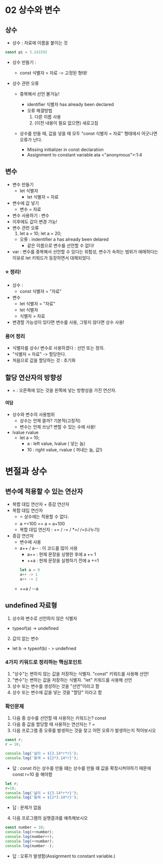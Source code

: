 # 02 상수와 변수
## 상수
- 상수 : 자료에 이름을 붙이는 것
````javascript
const pi = 3.141592
````
- 상수 만들기 : 
  - const 식별자 = 자료 -> 고정된 형태!

- 상수 관련 오류
  - 중복해서 선언 불가능!
    - identifier 식별자 has already been declared
     - 오류 해결방법
        1. 다른 이름 사용
        2. (이전 내용이 필요 없으면) 새로고침

  - 상수를 만들 때, 값을 넣을 때 모두 "const 식별자 = 자료" 형태에서 어긋나면 오류가 난다.
    - Missing initializer in const declaration
    - Assignment to constant variable ata <"anonymous">:1:4

## 변수
- 변수 만들기   
  - let 식별자 
    - let 식별자 = 자료
- 변수에 값 넣기
  - 변수 = 자료
- 변수 사용하기 : 변수
- 이후에도 값이 변경 가능!
- 변수 관련 오류
  1. let a = 10;
    let a = 20;
    - 오류 : indentifier a has already been delared
      - 같은 이름으로 변수를 선언할 수 없다!
- var : 변수를 중복해서 선언할 수 있다는 위험성, 변수가 속하는 범위가 애매하다는 이유로 let 키워드가 등장하면서 대체되었다.
### ⭐️ 정리!
- 상수 : 
  - const 식별자 = "자료"
- 변수 
  - let 식별자 = "자료"
  - let 식별자
  - 식별자 = 자료
- 변경할 가능성이 있다면 변수를 사용, 그렇지 않다면 상수 사용!
### 용어 정리
- 식별자를 상수/ 변수로 사용하겠다 : 선언 또는 정의.
- "식별자 = 자료" -> 할당한다.
- 처음으로 값을 할당하는 것 : 초기화

## 할당 연산자의 방향성
- = : 오른쪽에 있는 것을 왼쪽에 넣는 방향성을 가진 연산자.

#### 여담
- 상수와 변수의 사용범위
  - 상수는 언제 쓸까? 기본적(고정적)
  - 변수는 언제 쓰낭? 변할 수 있는 수에 사용!
- lvalue rvalue
  - let a = 10;
    - a : left value, lvalue ( 넣는 놈)
    - 10 : right value, rvalue ( 꺼내는 놈, 값!)

# 변절과 상수
## 변수에 적용할 수 있는 연산자
- 복합 대입 연산자 + 증감 연산자
- 복합 대입 연산자
  - ⭐️ 상수에는 적용할 수 없다.
  - a +=100 == a = a+100
  - 복합 대입 연산자 : += / -= / *=/ /=(나누기)
- 증감 연산자
  - 변수에 사용
  - a++ / a-- : 이 코드를 많이 사용
    - a++ : 현재 문장을 싱행한 후에 a += 1
    - ++a : 현재 문장을 실행하기 전에  a +=1
    ``` javascript
    let a = 0
    a++ -> 1
    a++ -> 2
    ```
  - ++a / --a
## undefined 자료형
1. 상수와 변수로 선언하지 않은 식별자
  - typeof(a) -> undefined 
2. 값이 없는 변수
  - let b -> typeof(b) - > undefined
### 4가지 키워드로 정리하는 핵심포인트
1. "상수"는 변하지 않는 값을 저장하는 식별자.  "const" 키워드를 사용해 선언!
2. "변수"는 변하는 값을 저장하는 식별자.  "let" 키워드를 사용해 선언
3. 상수 또는 변수를 생성하는 것을 "선언"이라고 함
4. 상수 또는 변수에 값을 넣는 것을 "할당" 이라고 함
### 확인문제
1. 다음 중 상수를 선언할 때 사용하는 키워드는? const
2. 다음 중 값을 할당할 때 사용하는 연산자는 ? =
3. 다음 프로그램 중 오류를 발생하는 것을 찾고 어떤 오류가 발생하는지 적어보시오
```javascript
const r;
r = 10;

console.log('넓이 = ${3.14*r*r}');
console.log('둘레 = ${2*3.14*r}');
```
 - 답 : const 라는 상수를 만들 떄는 상수를 만들 떄 값을 확정시켜야하기 때문에 const r=10 을 해야함  
```javascript
let r;
r=10;
console.log('넓이 = ${3.14*r*r}');
console.log('둘레 = ${2*3.14*r}');
```
  - 답 : 문제가 없음
4. 다음 프로그램의 실행결과를 예측해보시오
```javascript
const number = 10;
console.log(++number); 
console.log(number++);
console.log(++number);
console.log(number--);
```
- 답 : 오류가 발생함(Assignment to constant variable.)